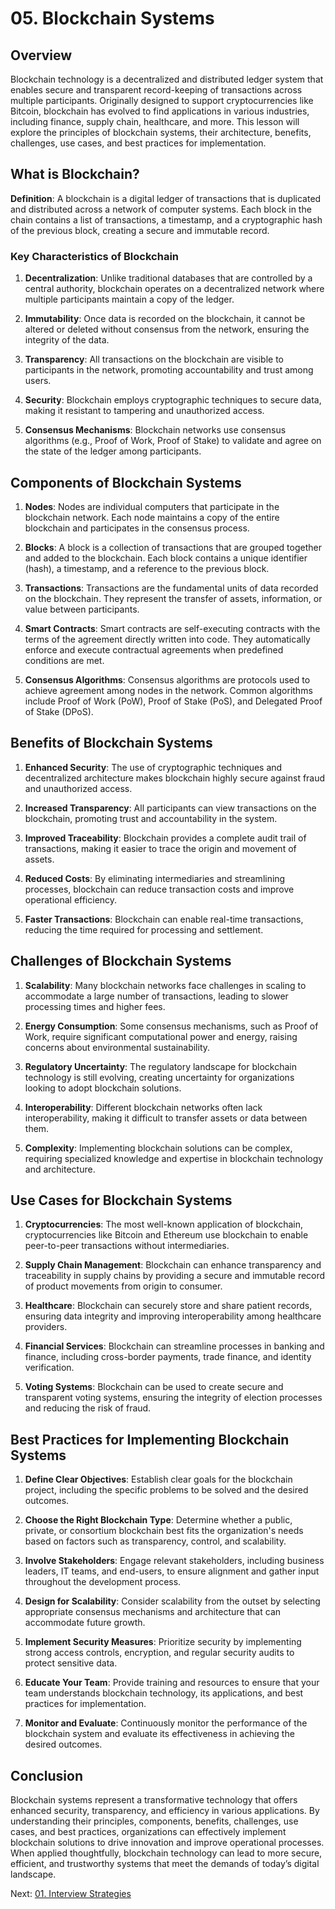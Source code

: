 # 05. Blockchain Systems

## Overview

Blockchain technology is a decentralized and distributed ledger system that enables secure and transparent record-keeping of transactions across multiple participants. Originally designed to support cryptocurrencies like Bitcoin, blockchain has evolved to find applications in various industries, including finance, supply chain, healthcare, and more. This lesson will explore the principles of blockchain systems, their architecture, benefits, challenges, use cases, and best practices for implementation.

## What is Blockchain?

**Definition**: A blockchain is a digital ledger of transactions that is duplicated and distributed across a network of computer systems. Each block in the chain contains a list of transactions, a timestamp, and a cryptographic hash of the previous block, creating a secure and immutable record.

### Key Characteristics of Blockchain

1. **Decentralization**: Unlike traditional databases that are controlled by a central authority, blockchain operates on a decentralized network where multiple participants maintain a copy of the ledger.

2. **Immutability**: Once data is recorded on the blockchain, it cannot be altered or deleted without consensus from the network, ensuring the integrity of the data.

3. **Transparency**: All transactions on the blockchain are visible to participants in the network, promoting accountability and trust among users.

4. **Security**: Blockchain employs cryptographic techniques to secure data, making it resistant to tampering and unauthorized access.

5. **Consensus Mechanisms**: Blockchain networks use consensus algorithms (e.g., Proof of Work, Proof of Stake) to validate and agree on the state of the ledger among participants.

## Components of Blockchain Systems

1. **Nodes**: Nodes are individual computers that participate in the blockchain network. Each node maintains a copy of the entire blockchain and participates in the consensus process.

2. **Blocks**: A block is a collection of transactions that are grouped together and added to the blockchain. Each block contains a unique identifier (hash), a timestamp, and a reference to the previous block.

3. **Transactions**: Transactions are the fundamental units of data recorded on the blockchain. They represent the transfer of assets, information, or value between participants.

4. **Smart Contracts**: Smart contracts are self-executing contracts with the terms of the agreement directly written into code. They automatically enforce and execute contractual agreements when predefined conditions are met.

5. **Consensus Algorithms**: Consensus algorithms are protocols used to achieve agreement among nodes in the network. Common algorithms include Proof of Work (PoW), Proof of Stake (PoS), and Delegated Proof of Stake (DPoS).

## Benefits of Blockchain Systems

1. **Enhanced Security**: The use of cryptographic techniques and decentralized architecture makes blockchain highly secure against fraud and unauthorized access.

2. **Increased Transparency**: All participants can view transactions on the blockchain, promoting trust and accountability in the system.

3. **Improved Traceability**: Blockchain provides a complete audit trail of transactions, making it easier to trace the origin and movement of assets.

4. **Reduced Costs**: By eliminating intermediaries and streamlining processes, blockchain can reduce transaction costs and improve operational efficiency.

5. **Faster Transactions**: Blockchain can enable real-time transactions, reducing the time required for processing and settlement.

## Challenges of Blockchain Systems

1. **Scalability**: Many blockchain networks face challenges in scaling to accommodate a large number of transactions, leading to slower processing times and higher fees.

2. **Energy Consumption**: Some consensus mechanisms, such as Proof of Work, require significant computational power and energy, raising concerns about environmental sustainability.

3. **Regulatory Uncertainty**: The regulatory landscape for blockchain technology is still evolving, creating uncertainty for organizations looking to adopt blockchain solutions.

4. **Interoperability**: Different blockchain networks often lack interoperability, making it difficult to transfer assets or data between them.

5. **Complexity**: Implementing blockchain solutions can be complex, requiring specialized knowledge and expertise in blockchain technology and architecture.

## Use Cases for Blockchain Systems

1. **Cryptocurrencies**: The most well-known application of blockchain, cryptocurrencies like Bitcoin and Ethereum use blockchain to enable peer-to-peer transactions without intermediaries.

2. **Supply Chain Management**: Blockchain can enhance transparency and traceability in supply chains by providing a secure and immutable record of product movements from origin to consumer.

3. **Healthcare**: Blockchain can securely store and share patient records, ensuring data integrity and improving interoperability among healthcare providers.

4. **Financial Services**: Blockchain can streamline processes in banking and finance, including cross-border payments, trade finance, and identity verification.

5. **Voting Systems**: Blockchain can be used to create secure and transparent voting systems, ensuring the integrity of election processes and reducing the risk of fraud.

## Best Practices for Implementing Blockchain Systems

1. **Define Clear Objectives**: Establish clear goals for the blockchain project, including the specific problems to be solved and the desired outcomes.

2. **Choose the Right Blockchain Type**: Determine whether a public, private, or consortium blockchain best fits the organization's needs based on factors such as transparency, control, and scalability.

3. **Involve Stakeholders**: Engage relevant stakeholders, including business leaders, IT teams, and end-users, to ensure alignment and gather input throughout the development process.

4. **Design for Scalability**: Consider scalability from the outset by selecting appropriate consensus mechanisms and architecture that can accommodate future growth.

5. **Implement Security Measures**: Prioritize security by implementing strong access controls, encryption, and regular security audits to protect sensitive data.

6. **Educate Your Team**: Provide training and resources to ensure that your team understands blockchain technology, its applications, and best practices for implementation.

7. **Monitor and Evaluate**: Continuously monitor the performance of the blockchain system and evaluate its effectiveness in achieving the desired outcomes.

## Conclusion

Blockchain systems represent a transformative technology that offers enhanced security, transparency, and efficiency in various applications. By understanding their principles, components, benefits, challenges, use cases, and best practices, organizations can effectively implement blockchain solutions to drive innovation and improve operational processes. When applied thoughtfully, blockchain technology can lead to more secure, efficient, and trustworthy systems that meet the demands of today’s digital landscape.

Next: [01. Interview Strategies](../08-interview-preparation/01-interview-strategies.md)
